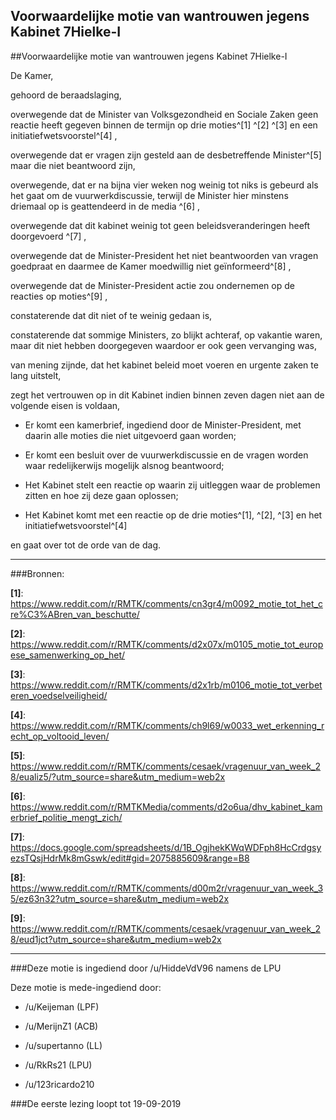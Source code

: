 ## Voorwaardelijke motie van wantrouwen jegens Kabinet 7Hielke-I 
 
##Voorwaardelijke motie van wantrouwen jegens Kabinet 7Hielke-I

De Kamer,

gehoord de beraadslaging,

overwegende dat de Minister van Volksgezondheid en Sociale Zaken geen reactie heeft gegeven binnen de termijn op drie moties^[1] ^[2] ^[3] en een initiatiefwetsvoorstel^[4] ,

overwegende dat er vragen zijn gesteld aan de desbetreffende Minister^[5] maar die niet beantwoord zijn,

overwegende, dat er na bijna vier weken nog weinig tot niks is gebeurd als het gaat om de vuurwerkdiscussie, terwijl de Minister hier minstens driemaal op is geattendeerd in de media ^[6] ,

overwegende dat dit kabinet weinig tot geen beleidsveranderingen heeft doorgevoerd ^[7] ,

overwegende dat de Minister-President het niet beantwoorden van vragen goedpraat en daarmee de Kamer moedwillig niet geïnformeerd^[8] ,

overwegende dat de Minister-President actie zou ondernemen op de reacties op moties^[9] ,

constaterende dat dit niet of te weinig gedaan is,

constaterende dat sommige Ministers, zo blijkt achteraf, op vakantie waren, maar dit niet hebben doorgegeven waardoor er ook geen vervanging was,

van mening zijnde, dat het kabinet beleid moet voeren en urgente zaken te lang uitstelt,

zegt het vertrouwen op in dit Kabinet indien binnen zeven dagen niet aan de volgende eisen is voldaan,

* Er komt een kamerbrief, ingediend door de Minister-President, met daarin alle moties die niet uitgevoerd gaan worden;

* Er komt een besluit over de vuurwerkdiscussie en de vragen worden waar redelijkerwijs mogelijk alsnog beantwoord;

* Het Kabinet stelt een reactie op waarin zij uitleggen waar de problemen zitten en hoe zij deze gaan oplossen;

* Het Kabinet komt met een reactie op de drie moties^[1], ^[2], ^[3] en het initiatiefwetsvoorstel^[4]

en gaat over tot de orde van de dag.

---

###Bronnen:

**[1]**: https://www.reddit.com/r/RMTK/comments/cn3gr4/m0092_motie_tot_het_cre%C3%ABren_van_beschutte/

**[2]**: https://www.reddit.com/r/RMTK/comments/d2x07x/m0105_motie_tot_europese_samenwerking_op_het/

**[3]**: https://www.reddit.com/r/RMTK/comments/d2x1rb/m0106_motie_tot_verbeteren_voedselveiligheid/

**[4]**: https://www.reddit.com/r/RMTK/comments/ch9l69/w0033_wet_erkenning_recht_op_voltooid_leven/

**[5]**: https://www.reddit.com/r/RMTK/comments/cesaek/vragenuur_van_week_28/eualiz5/?utm_source=share&utm_medium=web2x

**[6]**: 
https://www.reddit.com/r/RMTKMedia/comments/d2o6ua/dhv_kabinet_kamerbrief_politie_mengt_zich/

**[7]**: https://docs.google.com/spreadsheets/d/1B_OgjhekKWqWDFph8HcCrdgsyezsTQsjHdrMk8mGswk/edit#gid=2075885609&range=B8

**[8]**: https://www.reddit.com/r/RMTK/comments/d00m2r/vragenuur_van_week_35/ez63n32?utm_source=share&utm_medium=web2x

**[9]**: https://www.reddit.com/r/RMTK/comments/cesaek/vragenuur_van_week_28/eud1jct?utm_source=share&utm_medium=web2x

---

###Deze motie is ingediend door /u/HiddeVdV96 namens de LPU

Deze motie is mede-ingediend door:

* /u/Keijeman (LPF)

* /u/MerijnZ1 (ACB)

* /u/supertanno (LL)

* /u/RkRs21 (LPU)

* /u/123ricardo210

###De eerste lezing loopt tot 19-09-2019
